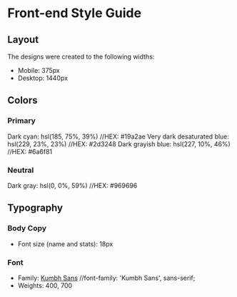 # Front-end Style Guide

## Layout

The designs were created to the following widths:

- Mobile: 375px
- Desktop: 1440px

## Colors

### Primary

Dark cyan: hsl(185, 75%, 39%)     //HEX: #19a2ae
Very dark desaturated blue: hsl(229, 23%, 23%)    //HEX:	#2d3248
Dark grayish blue: hsl(227, 10%, 46%)          //HEX: #6a6f81

### Neutral

Dark gray: hsl(0, 0%, 59%)      //HEX: 	#969696

## Typography

### Body Copy

- Font size (name and stats): 18px

### Font

- Family: [Kumbh Sans](https://fonts.google.com/specimen/Kumbh+Sans)  //font-family: 'Kumbh Sans', sans-serif;  
- Weights: 400, 700
